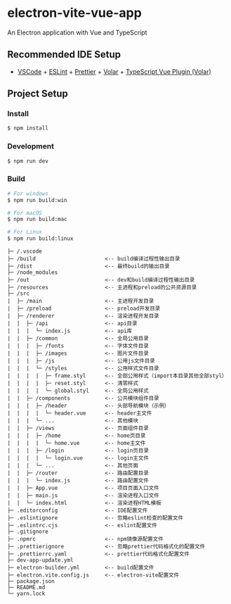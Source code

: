 # electron-vite-vue-app

An Electron application with Vue and TypeScript

## Recommended IDE Setup

- [VSCode](https://code.visualstudio.com/) + [ESLint](https://marketplace.visualstudio.com/items?itemName=dbaeumer.vscode-eslint) + [Prettier](https://marketplace.visualstudio.com/items?itemName=esbenp.prettier-vscode) + [Volar](https://marketplace.visualstudio.com/items?itemName=Vue.volar) + [TypeScript Vue Plugin (Volar)](https://marketplace.visualstudio.com/items?itemName=Vue.vscode-typescript-vue-plugin)

## Project Setup

### Install

```bash
$ npm install
```

### Development

```bash
$ npm run dev
```

### Build

```bash
# For windows
$ npm run build:win

# For macOS
$ npm run build:mac

# For Linux
$ npm run build:linux
```

```text
├─ /.vscode
├─ /build                      <-- build编译过程性输出目录
├─ /dist                       <-- 最终build的输出目录
├─ /node_modules
├─ /out                        <-- dev和build编译过程性输出目录
├─ /resources                  <-- 主进程和preload的公共资源目录
├─ /src
|  ├─ /main                    <-- 主进程开发目录
|  ├─ /preload                 <-- preload开发目录
|  ├─ /renderer                <-- 渲染进程开发目录
|  |  ├─ /api                  <-- api目录
|  |  |  └─ index.js           <-- api库
|  |  ├─ /common               <-- 全局公用目录
|  |  |  ├─ /fonts             <-- 字体文件目录
|  |  |  ├─ /images            <-- 图片文件目录
|  |  |  ├─ /js                <-- 公用js文件目录
|  |  |  └─ /styles            <-- 公用样式文件目录
|  |  |  |  ├─ frame.styl      <-- 全部公用样式（import本目录其他全部styl）
|  |  |  |  ├─ reset.styl      <-- 清零样式
|  |  |  |  └─ global.styl     <-- 全局公用样式
|  |  ├─ /components           <-- 公共模块组件目录
|  |  |  ├─ /header            <-- 头部导航模块（示例）
|  |  |  |  └─ header.vue      <-- header主文件
|  |  |  └─ ...                <-- 其他模块
|  |  ├─ /views                <-- 页面组件目录
|  |  |  ├─ /home              <-- home页目录
|  |  |  |  └─ home.vue        <-- home主文件
|  |  |  ├─ /login             <-- login页目录
|  |  |  |  └─ login.vue       <-- login主文件
|  |  |  └─ ...                <-- 其他页面
|  |  ├─ /router               <-- 路由配置目录
|  |  |  └─ index.js           <-- 路由配置文件
|  |  ├─ App.vue               <-- 项目页面入口文件
|  |  ├─ main.js               <-- 渲染进程入口文件
|  |  └─ index.html            <-- 渲染进程HTML模板
├─ .editorconfig               <-- IDE配置文件
├─ .eslintignore               <-- 忽略eslint检查的配置文件
├─ .eslintrc.cjs               <-- eslint配置文件
├─ .gitignore
├─ .npmrc                      <-- npm镜像源配置文件
├─ .prettierignore             <-- 忽略prettier代码格式化的配置文件
├─ .prettierrc.yaml            <-- prettier代码格式化配置文件
├─ dev-app-update.yml
├─ electron-builder.yml        <-- build配置文件
├─ electron.vite.config.js     <-- electron-vite配置文件
├─ package.json
├─ README.md
└─ yarn.lock
```
